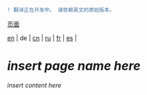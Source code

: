 ```diff
! 翻译正在开发中。 请依赖英文的原始版本。
```

[页面](https://github.com/syncloud/docs/blob/master/cn/index.md#页面)

[en](https://github.com/syncloud/platform/wiki/External-access) | 
de | 
[cn](https://github.com/syncloud/docs/blob/master/cn/content/External-access.md) | 
[ru](https://github.com/syncloud/docs/blob/master/ru/content/External-access.md) | 
[fr](https://github.com/syncloud/docs/blob/master/fr/content/External-access.md) | 
[es](https://github.com/syncloud/docs/blob/master/es/content/External-access.md) | 

# *insert page name here*

*insert content here*
